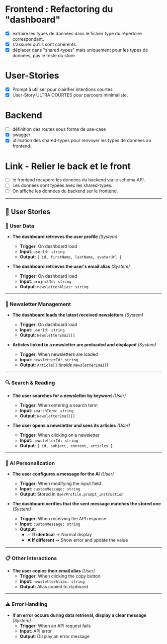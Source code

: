 # Frontend : Refactoring du "dashboard"

- [x] extraire les types de données dans le fichier type du répertoire correspondant.
- [x] s'assurer qu'ils sont cohérents.
- [x] déplacer dans "shared-types" mais uniquement pour les types de données, pas le reste du store.

# User-Stories

- [x] Prompt à utiliser pour clairifier intentions courtes
- [x] User-Story ULTRA COURTES pour parcours minimaliste.

# Backend

- [ ] définition des routes sous forme de use-case
- [x] swagger
- [x] utilisation des shared-types pour renvoyer les types de données au frontend.

# Link - Relier le back et le front

- [ ] le frontend récupère les données du backend via le schema API.
- [ ] Les données sont typées avec les shared-types.
- [ ] On affiche les données du backend sur le frontend.

---

## 📜 User Stories

### **👤 User Data**

- **The dashboard retrieves the user profile** _(System)_

  - **Trigger**: On dashboard load
  - **Input**: `userId: string`
  - **Output**: `{ id, firstName, lastName, avatarUrl }`

- **The dashboard retrieves the user's email alias** _(System)_
  - **Trigger**: On dashboard load
  - **Input**: `projectId: string`
  - **Output**: `newsletterAlias: string`

---

### **📩 Newsletter Management**

- **The dashboard loads the latest received newsletters** _(System)_

  - **Trigger**: On dashboard load
  - **Input**: `userId: string`
  - **Output**: `NewsletterEmail[]`

- **Articles linked to a newsletter are preloaded and displayed** _(System)_
  - **Trigger**: When newsletters are loaded
  - **Input**: `newsletterId: string`
  - **Output**: `Article[]` _(inside `NewsletterEmail`)_

---

### **🔍 Search & Reading**

- **The user searches for a newsletter by keyword** _(User)_

  - **Trigger**: When entering a search term
  - **Input**: `searchTerm: string`
  - **Output**: `NewsletterEmail[]`

- **The user opens a newsletter and sees its articles** _(User)_
  - **Trigger**: When clicking on a newsletter
  - **Input**: `newsletterId: string`
  - **Output**: `{ id, subject, content, articles }`

---

### **🤖 AI Personalization**

- **The user configures a message for the AI** _(User)_

  - **Trigger**: When modifying the input field
  - **Input**: `customMessage: string`
  - **Output**: Stored in `UserProfile.prompt_instruction`

- **The dashboard verifies that the sent message matches the stored one** _(System)_
  - **Trigger**: When receiving the API response
  - **Input**: `customMessage: string`
  - **Output**:
    - ✅ **If identical** → Normal display
    - ❌ **If different** → Show error and update the value

---

### **📋 Other Interactions**

- **The user copies their email alias** _(User)_
  - **Trigger**: When clicking the copy button
  - **Input**: `newsletterAlias: string`
  - **Output**: Alias copied to clipboard

---

### **⚠️ Error Handling**

- **If an error occurs during data retrieval, display a clear message** _(System)_
  - **Trigger**: When an API request fails
  - **Input**: API error
  - **Output**: Display an error message
